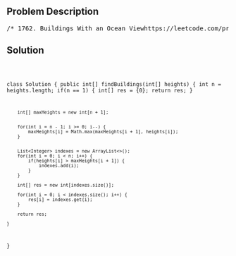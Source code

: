 <!--
<style>
  body { font-family: Arial, sans-serif; }
  .container { max-width: 700px; margin: 0 auto; padding: 10px; }
  .comment-block { background-color: #f9f9f9; padding: 10px; border-left: 5px solid #ccc; overflow-wrap: break-word; white-space: pre-wrap; }
  .code-block { background-color: #f4f4f4; padding: 10px; border: 1px solid #ddd; overflow-wrap: break-word; white-space: pre-wrap; }
</style>
-->

<div class='container'>
<h2>Problem Description</h2>
<div class='comment-block'>
<pre>
/* 1762. Buildings With an Ocean Viewhttps://leetcode.com/problems/buildings-with-an-ocean-view/There are n buildings in a line. You are given an integer array heights ofsize nthat represents the heights of the buildings in the line.The ocean is to the right of the buildings. A building has an ocean view ifthebuilding can see the ocean without obstructions. Formally, a building hasan oceanview if all the buildings to its right have a smaller height.Return a list of indices (0-indexed) of buildings that have an ocean view,sorted in increasing order.Example 1:Input: heights = [4,2,3,1]Output: [0,2,3]Explanation: Building 1 (0-indexed) does not have an ocean view becausebuilding 2 is taller.Example 2:Input: heights = [4,3,2,1]Output: [0,1,2,3]Explanation: All the buildings have an ocean view.Example 3:Input: heights = [1,3,2,4]Output: [3]Explanation: Only building 3 has an ocean view.Constraints:1 <= heights.length <= 1051 <= heights[i] <= 109*/</pre>
</div>

<h2>Solution</h2>
<div class='code-block'>
<pre><code class='language-java'>

class Solution {
    public int[] findBuildings(int[] heights) {
        int n = heights.length;
        if(n == 1) {
            int[] res = {0};
            return res;
        }

        int[] maxHeights = new int[n + 1];


        for(int i = n - 1; i >= 0; i--) {
            maxHeights[i] = Math.max(maxHeights[i + 1], heights[i]);
        }


        List<Integer> indexes = new ArrayList<>();
        for(int i = 0; i < n; i++) {
            if(heights[i] > maxHeights[i + 1]) {
                indexes.add(i);
            }
        }

        int[] res = new int[indexes.size()];

        for(int i = 0; i < indexes.size(); i++) {
            res[i] = indexes.get(i);
        }

        return res;

    }
}


</code></pre>
</div>
</div>

